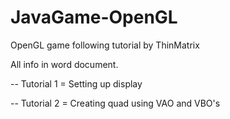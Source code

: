 # JavaGame-OpenGL
OpenGL game following tutorial by ThinMatrix

All info in word document.

-- Tutorial 1 = Setting up display

-- Tutorial 2 = Creating quad using VAO and VBO's
